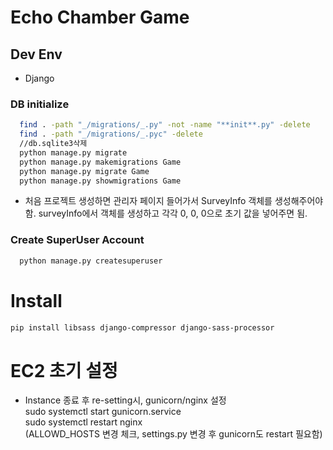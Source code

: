 # Echo Chamber Game

## Dev Env

- Django

### DB initialize

```bash
  find . -path "_/migrations/_.py" -not -name "**init**.py" -delete
  find . -path "_/migrations/_.pyc" -delete
  //db.sqlite3삭제
  python manage.py migrate
  python manage.py makemigrations Game
  python manage.py migrate Game
  python manage.py showmigrations Game
```

- 처음 프로젝트 생성하면 관리자 페이지 들어가서 SurveyInfo 객체를 생성해주어야함.
  surveyInfo에서 객체를 생성하고 각각 0, 0, 0으로 초기 값을 넣어주면 됨.

### Create SuperUser Account 

```bash
  python manage.py createsuperuser
```

# Install

```bash
pip install libsass django-compressor django-sass-processor
```

# EC2 초기 설정
- Instance 종료 후 re-setting시, gunicorn/nginx 설정  
sudo systemctl start gunicorn.service  
sudo systemctl restart nginx  
(ALLOWD_HOSTS 변경 체크, settings.py 변경 후 gunicorn도 restart 필요함)
